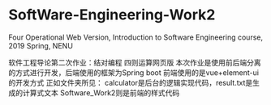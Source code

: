 # SoftWare-Engineering-Work2
Four Operational Web Version, Introduction to Software Engineering course, 2019 Spring, NENU

软件工程导论第二次作业：结对编程 四则运算网页版
本次作业是使用前后端分离的方式进行开发，后端使用的框架为Spring boot 前端使用的是vue+element-ui的开发方式
正如文件夹所见：
calculator是后台的逻辑实现代码，result.txt是生成的计算式文本 
Software_Work2则是前端的样式代码
